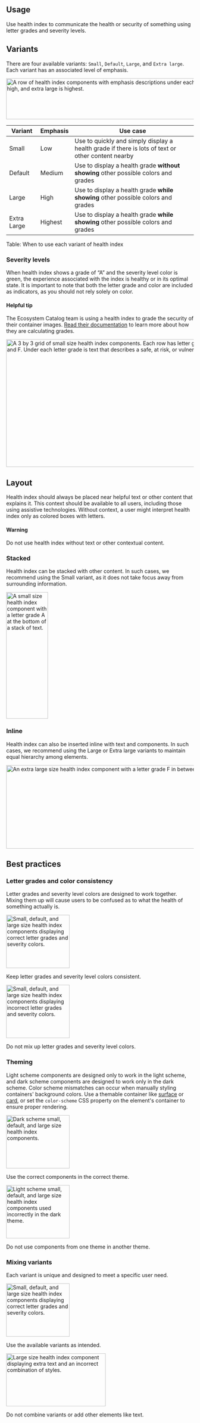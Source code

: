 <style data-helmet>
  .list-flat {
    margin: 0;
    padding: 0;
    list-style: none;
  }
  rh-table caption {
    font-weight: var(--rh-font-weight-body-text-regular, 400);
    font-size: var(--rh-font-size-code-sm, 0.875rem);
  }
</style>

## Usage

Use health index to communicate the health or security of something using letter grades and severity levels.

## Variants

There are four available variants: `Small`, `Default`, `Large`, and `Extra large`. Each variant has an associated level of emphasis.


<uxdot-example color-palette="lightest" width-adjustment="752px">
  <img alt="A row of health index components with emphasis descriptions under each size. Small is low, default is medium, large is high, and extra large is highest."
       src="../guidelines-variants.svg"
       width="823"
       height="110">
</uxdot-example>

<rh-table>

| Variant     | Emphasis | Use case                                                                                          |
|-------------|----------|---------------------------------------------------------------------------------------------------|
| Small       | Low      | Use to quickly and simply display a health grade if there is lots of text or other content nearby |
| Default     | Medium   | Use to display a health grade **without showing** other possible colors and grades                |
| Large       | High     | Use to display a health grade **while showing** other possible colors and grades                  |
| Extra Large | Highest  | Use to display a health grade **while showing** other possible colors and grades                  |

Table: When to use each variant of health index

</rh-table>


### Severity levels

When health index shows a grade of “A” and the severity level color is green, the experience associated with the index is healthy or in its optimal state. It is important to note that both the letter grade and color are included as indicators, as you should not rely solely on color.

<rh-alert state="info">
  <h4 slot="header">Helpful tip</h4>
  <p>The Ecosystem Catalog team is using a health index to grade the security of their container images. <a href="https://catalog.redhat.com/software/containers/openshift3/ose-pod/57ea8d029c624c035f96f424?architecture=amd64&image=630e82fc80cc9b32912f31e7&container-tabs=security">Read their documentation</a> to learn more about how they are calculating grades.</p>
</rh-alert>


<uxdot-example color-palette="lightest" width-adjustment="640px">
  <img alt="A 3 by 3 grid of small size health index components. Each row has letter grades A, C, and F. Under each letter grade is text that describes a safe, at risk, or vulnerable state."
       src="../guidelines-severity-levels.svg"
       width="596"
       height="343">
</uxdot-example>


## Layout

Health index should always be placed near helpful text or other content that explains it. This context should be available to all users, including those using assistive technologies. Without context, a user might interpret health index only as colored boxes with letters.

<rh-alert state="warning">
  <h4 slot="header">Warning</h4>
  <p>Do not use health index without text or other contextual content.</p>
</rh-alert>

### Stacked

Health index can be stacked with other content. In such cases, we recommend using the Small variant, as it does not take focus away from surrounding information.

<uxdot-example color-palette="lightest" width-adjustment="120px">
  <img alt="A small size health index component with a letter grade A at the bottom of a stack of text."
       src="../guidelines-layout-stacked.svg"
       width="112"
       height="340">
</uxdot-example>


### Inline

Health index can also be inserted inline with text and components. In such cases, we recommend using the Large or Extra large variants to maintain equal hierarchy among elements.

<uxdot-example color-palette="lightest" width-adjustment="752px">
  <img alt="An extra large size health index component with a letter grade F in between a heading, body text, and a call to action."
       src="../guidelines-layout-inline.svg"
       width="856"
       height="224">
</uxdot-example>


## Best practices

### Letter grades and color consistency

Letter grades and severity level colors are designed to work together. Mixing them up will cause users to be confused as to what the health of something actually is.

<div class="grid sm-two-columns">
  <uxdot-best-practice variant="do">
    <uxdot-example color-palette="lightest" width-adjustment="176px" slot="image">
      <img alt="Small, default, and large size health index components displaying correct letter grades and severity colors."
           src="../guidelines-best-practice-1-do.svg"
           width="170"
           height="143">
    </uxdot-example>
    <p>Keep letter grades and severity level colors consistent.</p>
  </uxdot-best-practice>

  <uxdot-best-practice variant="dont">
    <uxdot-example color-palette="lightest" width-adjustment="176px" slot="image">
      <img alt="Small, default, and large size health index components displaying incorrect letter grades and severity colors."
           src="../guidelines-best-practice-1-dont.svg"
           width="170"
           height="143">
    </uxdot-example>
    <p>Do not mix up letter grades and severity level colors.</p>
  </uxdot-best-practice>
</div>


### Theming

Light scheme components are designed only to work in the light scheme, and dark scheme components are designed to work only in the dark scheme.
Color scheme mismatches can occur when manually styling containers' background colors. Use a themable container like [surface](/elements/surface/) or [card](/elements/card/), or set the `color-scheme` CSS property on the element's container to ensure proper rendering.

<div class="grid sm-two-columns">
  <uxdot-best-practice variant="do">
    <uxdot-example color-palette="darkest" width-adjustment="176px" slot="image">
      <img alt="Dark scheme small, default, and large size health index components."
           src="../guidelines-best-practice-2-do.svg"
           width="170"
           height="143">
    </uxdot-example>
    <p>Use the correct components in the correct theme.</p>
  </uxdot-best-practice>

  <uxdot-best-practice variant="dont">
    <uxdot-example color-palette="darkest" width-adjustment="176px" slot="image">
      <img alt="Light scheme small, default, and large size health index components used incorrectly in the dark theme."
           src="../guidelines-best-practice-2-dont.svg"
           width="170"
           height="143">
    </uxdot-example>
    <p>Do not use components from one theme in another theme.</p>
  </uxdot-best-practice>
</div>


### Mixing variants

Each variant is unique and designed to meet a specific user need.

<div class="grid sm-two-columns">
  <uxdot-best-practice variant="do">
    <uxdot-example color-palette="lightest" width-adjustment="176px" slot="image">
      <img alt="Small, default, and large size health index components displaying correct letter grades and severity colors."
           src="../guidelines-best-practice-3-do.svg"
           width="170"
           height="143">
    </uxdot-example>
    <p>Use the available variants as intended.</p>
  </uxdot-best-practice>

  <uxdot-best-practice variant="dont">
    <uxdot-example color-palette="lightest" width-adjustment="278px" slot="image">
      <img alt="Large size health index component displaying extra text and an incorrect combination of styles."
           src="../guidelines-best-practice-3-dont.svg"
           width="267"
           height="142">
    </uxdot-example>
    <p>Do not combine variants or add other elements like text.</p>
  </uxdot-best-practice>
</div>
